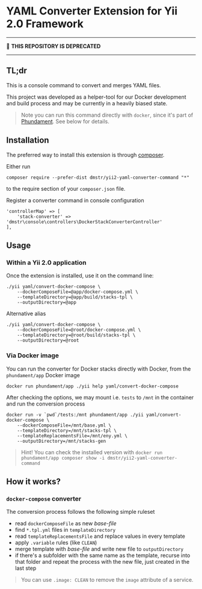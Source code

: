 YAML Converter Extension for Yii 2.0 Framework
==============================================

---

:rotating_light: **THIS REPOSITORY IS DEPRECATED**

---

TL;dr
-----

This is a console command to convert and merges YAML files.

This project was developed as a helper-tool for our Docker development and build process and may be currently in a
heavily biased state.

> Note you can run this command directly with `docker`, since it's part of [Phundament](https://github.com/phundament/app). See below for details.


Installation
------------

The preferred way to install this extension is through [composer](http://getcomposer.org/download/).

Either run

```
composer require --prefer-dist dmstr/yii2-yaml-converter-command "*"
```

to the require section of your `composer.json` file.

Register a converter command in console configuration

	'controllerMap' => [
		'stack-converter' => 'dmstr\console\controllers\DockerStackConverterController'
	],

Usage
-----

### Within a Yii 2.0 application

Once the extension is installed, use it on the command line:

    ./yii yaml/convert-docker-compose \
        --dockerComposeFile=@app/docker-compose.yml \
        --templateDirectory=@app/build/stacks-tpl \
        --outputDirectory=@app
        
Alternative alias        

    ./yii yaml/convert-docker-compose \
        --dockerComposeFile=@root/docker-compose.yml \
        --templateDirectory=@root/build/stacks-tpl \
        --outputDirectory=@root


### Via Docker image

You can run the converter for Docker stacks directly with Docker, from the `phundament/app` Docker image

    docker run phundament/app ./yii help yaml/convert-docker-compose
    
After checking the options, we may mount i.e. `tests` to `/mnt` in the container and run the conversion process
   
    docker run -v `pwd`/tests:/mnt phundament/app ./yii yaml/convert-docker-compose \
        --dockerComposeFile=/mnt/base.yml \
        --templateDirectory=/mnt/stacks-tpl \
        --templateReplacementsFile=/mnt/eny.yml \
        --outputDirectory=/mnt/stacks-gen

> Hint! You can check the installed version with `docker run phundament/app composer show -i dmstr/yii2-yaml-converter-command`

How it works?
-------------
    
### `docker-compose` converter

The conversion process follows the following simple ruleset

- read `dockerComposeFile` as new *base-file*
- find `*.tpl.yml` files in `templateDirectory`
- read `templateReplacementsFile` and replace values in every template
- apply `.variable` rules (like `CLEAN`)
- merge template with *base-file* and write new file to `outputDirectory`
- if there's a subfolder with the same name as the template, recurse into that folder and repeat the process with the new file, just created in the last step 

> You can use `.image: CLEAN` to remove the `image` attribute of a service.

